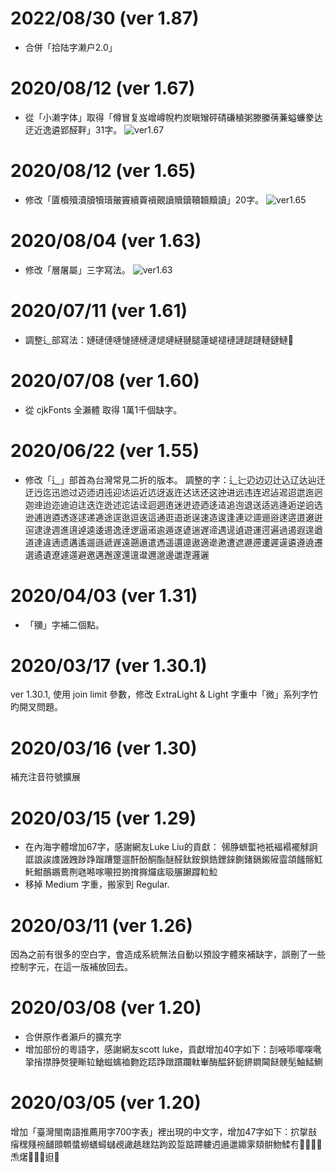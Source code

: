 # 2022/08/30 (ver 1.87)
* 合併「拾陆字濑户2.0」

# 2020/08/12 (ver 1.67)
* 從「小濑字体」取得「僔冒复岌嶒嶟帨杓炭瞋矰砰碃磏稙粥滕縢蒨蒹螠蠊豢达迂近逸遴郢醛靽」31字。
![ver1.67](https://github.com/max32002/naikaifont/raw/master/preview/change_log_v1.67.png)

# 2020/08/12 (ver 1.65)
* 修改「匵櫝殰瀆牘犢瓄皾竇續藚襩覿讀贖鑟韇韥黷讀」20字。
![ver1.65](https://github.com/max32002/naikaifont/raw/master/preview/change_log_v1.65.png)

# 2020/08/04 (ver 1.63)
* 修改「層屠屬」三字寫法。
![ver1.63](https://github.com/max32002/naikaifont/raw/master/preview/change_log_v1.63.png)

# 2020/07/11 (ver 1.61)
* 調整辶部寫法：㜕䃛僆嗹慩摙槤漣煺璉縺翴腿蓮螁褪褳謰蹆蹥轋鏈鰱𦟪

# 2020/07/08 (ver 1.60)
* 從 cjkFonts 全瀨體 取得 1萬1千個缺字。

# 2020/06/22 (ver 1.55)
* 修改「辶」部首為台灣常見二折的版本。
調整的字：辶辷辸边辺辻込辽达辿迁迂迃迄迅迆过迈迊迌迍迎迏运近迒迓返迕迖迗还这迚进远违连迟迠迡迢迣迤迥迦迧迨迩迪迫迬迭迮迯述迱迲迳迴迵迶迷迸迹迺迻迼追迿退送适逃逄逅逆逈选逊逋逍逎透逐逑递逓途逕逖逗逘這通逛逜逝逞速造逡逢連逤逥逦逧逨逩逪逫逬逭逮逯週進逳逴逵逶逷逸逹逻逼逽逾遁遂遃遄遅遆遇遈遉遊運遌遍過遏遐遑遒道達違遖遗遘遙遛遜遞遟遠遡遢遣遤遥遦遧遨適遪遬遭遮遯遰遱遲遳遴遵遶遷選遹遺遼遽遾避邀邁邂邃還邅邆邇邈邊邋邌邏邐

# 2020/04/03 (ver 1.31)
* 「獼」字補二個點。

# 2020/03/17 (ver 1.30.1)
ver 1.30.1, 使用 join limit 參數，修改 ExtraLight & Light 字重中「微」系列字竹旳開叉問題。

# 2020/03/16 (ver 1.30)

補充注音符號擴展

# 2020/03/15 (ver 1.29)

* 在內海字體增加67字，感謝網友Luke Liu的貢獻：
㋿㬹蟅蟴衪衹褔褟襬觩詗誆誏誒謢譭跩踄踭蹓蹧蹩遛酐酚酮酯醚醛鈦銨鋇鋯鋰錸鍘鍺鎘鎩隡霝頜饈髂魟魠魽鴯鶘鷰𠝹𠱁𠺝𠺢𡃁𢭃𢯊𢱕𢵌𤓓𤷪𥄫𦟌𦧺𨅝𨋢𩶘
* 移掉 Medium 字重，搬家到 Regular.

# 2020/03/11 (ver 1.26)

因為之前有很多的空白字，會造成系統無法自動以預設字體來補缺字，誤刪了一些控制字元，在這一版補放回去。

# 2020/03/08 (ver 1.20)

* 合併原作者瀨戶的擴充字
* 增加部份的粵語字，感謝網友scott luke，貢獻增加40字如下：㓤㖡㖭㖿㗎㗾㧬㨘㩒㬹㷫㹴䁪䢂䱽螆蠄裇覅趷踎踭蹾躀躝軚輋酶醖鈈鈪鎅鐧閪餸骾髧鮋鯭鰂

# 2020/03/05 (ver 1.20)

增加「臺灣閩南語推薦用字700字表」裡出現的中文字，增加47字如下：㧒㧳㪗㾪䆀䉔䘼䩉䫀䫌螿蟧蟮蟳蠩覕譀趒趖跍跔跤踅踮蹛軁迌遢邋鐤雺頦骿魩鰇𠕇𠢕𠲿𢓜𣍐𤆬𤏸𤺪𥰔𥴊𨑨𡳞
